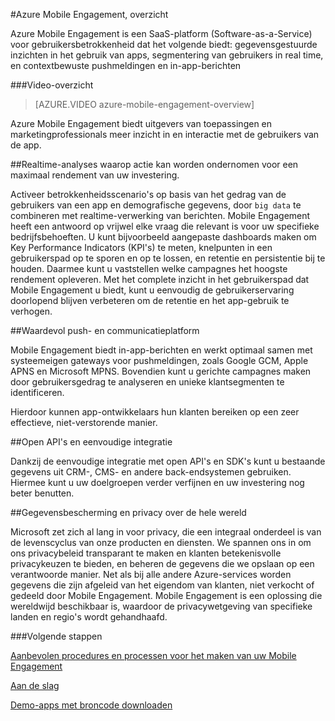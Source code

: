 <properties
    pageTitle="Overzicht van Mobile Engagement | Microsoft Azure"
    description="Overzicht van Azure Mobile Engagement"
    services="mobile-engagement"
    documentationCenter="mobile"
    authors="piyushjo"
    manager="erikre"
    editor="" />

<tags
    ms.service="mobile-engagement"
    ms.workload="mobile"
    ms.tgt_pltfrm="mobile-multiple"
    ms.devlang="na"
    ms.topic="hero-article" 
    ms.date="01/04/2016"
    ms.author="piyushjo;matt-gibbs" />


#Azure Mobile Engagement, overzicht

Azure Mobile Engagement is een SaaS-platform (Software-as-a-Service) voor gebruikersbetrokkenheid dat het volgende biedt: gegevensgestuurde inzichten in het gebruik van apps, segmentering van gebruikers in real time, en contextbewuste pushmeldingen en in-app-berichten

###Video-overzicht
> [AZURE.VIDEO azure-mobile-engagement-overview]

Azure Mobile Engagement biedt uitgevers van toepassingen en marketingprofessionals meer inzicht in en interactie met de gebruikers van de app.

##Realtime-analyses waarop actie kan worden ondernomen voor een maximaal rendement van uw investering.

Activeer betrokkenheidsscenario's op basis van het gedrag van de gebruikers van een app en demografische gegevens, door `big data` te combineren met realtime-verwerking van berichten. Mobile Engagement heeft een antwoord op vrijwel elke vraag die relevant is voor uw specifieke bedrijfsbehoeften. U kunt bijvoorbeeld aangepaste dashboards maken om Key Performance Indicators (KPI's) te meten, knelpunten in een gebruikerspad op te sporen en op te lossen, en retentie en persistentie bij te houden. Daarmee kunt u vaststellen welke campagnes het hoogste rendement opleveren. Met het complete inzicht in het gebruikerspad dat Mobile Engagement u biedt, kunt u eenvoudig de gebruikerservaring doorlopend blijven verbeteren om de retentie en het app-gebruik te verhogen.

##Waardevol push- en communicatieplatform

Mobile Engagement biedt in-app-berichten en werkt optimaal samen met systeemeigen gateways voor pushmeldingen, zoals Google GCM, Apple APNS en Microsoft MPNS. Bovendien kunt u gerichte campagnes maken door gebruikersgedrag te analyseren en unieke klantsegmenten te identificeren.

Hierdoor kunnen app-ontwikkelaars hun klanten bereiken op een zeer effectieve, niet-verstorende manier.

##Open API's en eenvoudige integratie

Dankzij de eenvoudige integratie met open API's en SDK's kunt u bestaande gegevens uit CRM-, CMS- en andere back-endsystemen gebruiken.  Hiermee kunt u uw doelgroepen verder verfijnen en uw investering nog beter benutten.

##Gegevensbescherming en privacy over de hele wereld

Microsoft zet zich al lang in voor privacy, die een integraal onderdeel is van de levenscyclus van onze producten en diensten. We spannen ons in om ons privacybeleid transparant te maken en klanten betekenisvolle privacykeuzen te bieden, en beheren de gegevens die we opslaan op een verantwoorde manier. Net als bij alle andere Azure-services worden gegevens die zijn afgeleid van het eigendom van klanten, niet verkocht of gedeeld door Mobile Engagement. Mobile Engagement is een oplossing die wereldwijd beschikbaar is, waardoor de privacywetgeving van specifieke landen en regio's wordt gehandhaafd.

###Volgende stappen

[Aanbevolen procedures en processen voor het maken van uw Mobile Engagement](mobile-engagement-getting-started-best-practices.md)

[Aan de slag](/documentation/services/mobile-engagement/)

[Demo-apps met broncode downloaden](https://aka.ms/azmedemoapps)



<!--HONumber=Sep16_HO3-->


